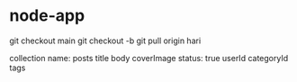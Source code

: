# node-app

git checkout main
git checkout -b <brnach name>
git pull origin hari

collection name: posts
title
body
coverImage
status: true
userId
categoryId
tags